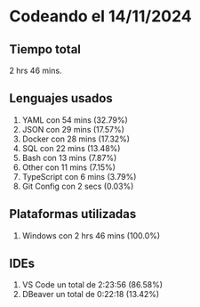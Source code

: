 # Codeando el 14/11/2024

## Tiempo total
2 hrs 46 mins.

## Lenguajes usados
1. YAML con 54 mins (32.79%)
1. JSON con 29 mins (17.57%)
1. Docker con 28 mins (17.32%)
1. SQL con 22 mins (13.48%)
1. Bash con 13 mins (7.87%)
1. Other con 11 mins (7.15%)
1. TypeScript con 6 mins (3.79%)
1. Git Config con 2 secs (0.03%)

## Plataformas utilizadas
1. Windows con 2 hrs 46 mins (100.0%)

## IDEs
1. VS Code un total de 2:23:56 (86.58%)
1. DBeaver un total de 0:22:18 (13.42%)
